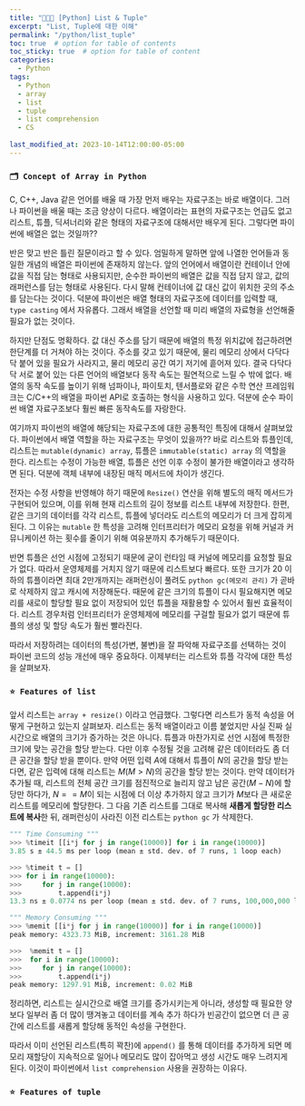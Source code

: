 ```yaml
---
title: "👨‍💻🐍 [Python] List & Tuple"
excerpt: "List, Tuple에 대한 이해"
permalink: "/python/list_tuple"
toc: true  # option for table of contents
toc_sticky: true  # option for table of content
categories:
  - Python
tags:
  - Python
  - array
  - list
  - tuple
  - list comprehension
  - CS
  
last_modified_at: 2023-10-14T12:00:00-05:00
---
```


### **`🗂️ Concept of Array in Python`**

C, C++, Java 같은 언어를 배울 때 가장 먼저 배우는 자료구조는 바로 배열이다. 그러나 파이썬을 배울 때는 조금 양상이 다르다. 배열이라는 표현의 자료구조는 언급도 없고 리스트, 튜플, 딕셔너리와 같은 형태의 자료구조에 대해서만 배우게 된다. 그렇다면 파이썬에 배열은 없는 것일까?? 

반은 맞고 반은 틀린 질문이라고 할 수 있다. 엄밀하게 말하면 앞에 나열한 언어들과 동일한 개념의 배열은 파이썬에 존재하지 않는다. 앞의 언어에서 배열이란 컨테이너 안에 값을 직접 담는 형태로 사용되지만, 순수한 파이썬의 배열은 값을 직접 담지 않고, 값의 래퍼런스를 담는 형태로 사용된다. 다시 말해 컨테이너에 값 대신 값이 위치한 곳의 주소를 담는다는 것이다. 덕분에 파이썬은 배열 형태의 자료구조에 데이터를 입력할 때, `type casting` 에서 자유롭다. 그래서 배열을 선언할 때 미리 배열의 자료형을 선언해줄 필요가 없는 것이다. 

하지만 단점도 명확하다. 값 대신 주소를 담기 때문에 배열의 특정 위치값에 접근하려면 한단계를 더 거쳐야 하는 것이다. 주소를 갖고 있기 때문에, 물리 메모리 상에서 다닥다닥 붙어 있을 필요가 사라지고, 물리 메모리 공간 여기 저기에 흩어져 있다. 결국 다닥다닥 서로 붙어 있는 다른 언어의 배열보다 동작 속도는 필연적으로 느릴 수 밖에 없다. 배열의 동작 속도를 높이기 위해 넘파이나, 파이토치, 텐서플로와 같은 수학 연산 프레임워크는 C/C++의 배열을 파이썬 API로 호출하는 형식을 사용하고 있다. 덕분에 순수 파이썬 배열 자료구조보다 훨씬 빠른 동작속도를 자랑한다. 

여기까지 파이썬의 배열에 해당되는 자료구조에 대한 공통적인 특징에 대해서 살펴보았다. 파이썬에서 배열 역할을 하는 자료구조는 무엇이 있을까?? 바로 리스트와 튜플인데, 리스트는 `mutable(dynamic) array`, 튜플은 `immutable(static) array` 의 역할을 한다. 리스트는 수정이 가능한 배열, 튜플은 선언 이후 수정이 불가한 배열이라고 생각하면 된다. 덕분에 객체 내부에 내장된 매직 메서드에 차이가 생긴다. 

전자는 수정 사항을 반영해야 하기 때문에 `Resize()` 연산을 위해 별도의 매직 메서드가 구현되어 있으며, 이를 위해 현재 리스트의 길이 정보를 리스트 내부에 저장한다. 한편, 같은 크기의 데이터를 각각 리스트, 튜플에 넣더라도 리스트의 메모리가 더 크게 잡히게 된다. 그 이유는 `mutable` 한 특성을 고려해 인터프리터가 메모리 요청을 위해 커널과 커뮤니케이션 하는 횟수를 줄이기 위해 여유분까지 추가해두기 때문이다. 

반면 튜플은 선언 시점에 고정되기 때문에 굳이 런타임 때 커널에 메모리를 요청할 필요가 없다. 따라서 운영체제를 거치지 않기 때문에 리스트보다 빠르다. 또한 크기가 20 이하의 튜플이라면 최대 2만개까지는 래퍼런싱이 풀려도 `python gc(메모리 관리)` 가 곧바로 삭제하지 않고 캐시에 저장해둔다. 때문에 같은 크기의 튜플이 다시 필요해지면 메모리를 새로이 할당할 필요 없이 저장되어 있던 튜플을 재활용할 수 있어서 훨씬 효율적이다. 리스트 경우처럼 인터프리터가 운영체제에 메모리를 구걸할 필요가 없기 때문에 튜플의 생성 및 할당 속도가 훨씬 빨라진다. 

따라서 저장하려는 데이터의 특성(가변, 불변)을 잘 파악해 자료구조를 선택하는 것이 파이썬 코드의 성능 개선에 매우 중요하다. 이제부터는 리스트와 튜플 각각에 대한 특성을 살펴보자.

### **`⭐️ Features of list`**

앞서 리스트는 `array + resize()` 이라고 언급했다. 그렇다면 리스트가 동적 속성을 어떻게 구현하고 있는지 살펴보자. 리스트는 동적 배열이라고 이름 붙었지만 사실 진짜 실시간으로 배열의 크기가 증가하는 것은 아니다. 튜플과 마찬가지로 선언 시점에 특정한 크기에 맞는 공간을 할당 받는다. 다만 이후 수정될 것을 고려해 같은 데이터라도 좀 더 큰 공간을 할당 받을 뿐이다. 만약 어떤 입력 $A$에 대해서 튜플이 $N$의 공간을 할당 받는다면, 같은 입력에 대해 리스트는 $M (M >N)$의 공간을 할당 받는 것이다. 만약 데이터가 추가될 때, 리스트의 전체 공간 크기를 점진적으로 늘리지 않고 남은 공간($M-N)$에 할당만 하다가, $N==M$이 되는 시점에 더 이상 추가하지 않고 크기가 $M$보다 큰 새로운 리스트를 메모리에 할당한다. 그 다음 기존 리스트를 그대로 복사해 **새롭게 할당한 리스트에 복사**한 뒤, 래퍼런싱이 사라진 이전 리스트는 `python gc` 가 삭제한다.

```python
""" Time Consuming """
>>> %timeit [[i*j for j in range(10000)] for i in range(10000)]
3.85 s ± 44.5 ms per loop (mean ± std. dev. of 7 runs, 1 loop each)

>>> %timeit t = []
>>> for i in range(10000):
>>>     for j in range(10000):
>>>         t.append(i*j)
13.3 ns ± 0.0774 ns per loop (mean ± std. dev. of 7 runs, 100,000,000 loops each)

""" Memory Consuming """
>>> %memit [[i*j for j in range(10000)] for i in range(10000)]
peak memory: 4323.73 MiB, increment: 3161.28 MiB

>>>  %memit t = []
>>>  for i in range(10000):
>>>     for j in range(10000):
>>>         t.append(i*j)
peak memory: 1297.91 MiB, increment: 0.02 MiB
```

정리하면, 리스트는 실시간으로 배열 크기를 증가시키는게 아니라, 생성할 때 필요한 양보다 일부러 좀 더 많이 땡겨놓고 데이터를 계속 추가 하다가 빈공간이 없으면 더 큰 공간에 리스트를 새롭게 할당해 동적인 속성을 구현한다. 

따라서 이미 선언된 리스트(특히 꽉찬)에 `append()` 를 통해 데이터를 추가하게 되면 메모리 재할당이 지속적으로 일어나 메모리도 많이 잡아먹고 생성 시간도 매우 느려지게 된다. 이것이 파이썬에서 `list comprehension` 사용을 권장하는 이유다.

### **`⭐️ Features of tuple`**
